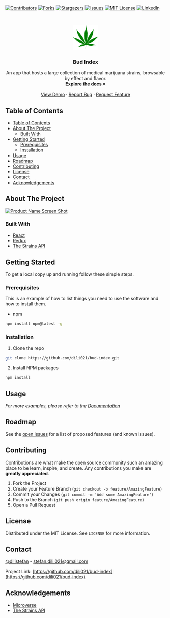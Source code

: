 <!--
*** Thanks for checking out this README Template. If you have a suggestion that would
*** make this better, please fork the repo and create a pull request or simply open
*** an issue with the tag "enhancement".
*** Thanks again! Now go create something AMAZING! :D
***
***
***
*** To avoid retyping too much info. Do a search and replace for the following:
*** dili021, bud-index, dilistefan, stefan.dili.021@gmail.com
-->





<!-- PROJECT SHIELDS -->
<!--
*** I'm using markdown "reference style" links for readability.
*** Reference links are enclosed in brackets [ ] instead of parentheses ( ).
*** See the bottom of this document for the declaration of the reference variables
*** for contributors-url, forks-url, etc. This is an optional, concise syntax you may use.
*** https://www.markdownguide.org/basic-syntax/#reference-style-links
-->
[![Contributors][contributors-shield]][contributors-url]
[![Forks][forks-shield]][forks-url]
[![Stargazers][stars-shield]][stars-url]
[![Issues][issues-shield]][issues-url]
[![MIT License][license-shield]][license-url]
[![LinkedIn][linkedin-shield]][linkedin-url]



<!-- PROJECT LOGO -->
<br />
<p align="center">
  <a href="https://github.com/dili021/bud-index">
    <img src="assets/960px-Cannabis_leaf.png" alt="Logo" width="80" height="80">
  </a>

  <h3 align="center">Bud Index</h3>

  <p align="center">
    An app that hosts a large collection of medical marijuana strains, browsable by effect and flavor.
    <br />
    <a href="https://github.com/dili021/bud-index"><strong>Explore the docs »</strong></a>
    <br />
    <br />
    <a href="https://bud-magazine-dili.herokuapp.com/">View Demo</a>
    ·
    <a href="https://github.com/dili021/bud-index/issues">Report Bug</a>
    ·
    <a href="https://github.com/dili021/bud-index/issues">Request Feature</a>
  </p>
</p>



<!-- TABLE OF CONTENTS -->
## Table of Contents

- [Table of Contents](#table-of-contents)
- [About The Project](#about-the-project)
  - [Built With](#built-with)
- [Getting Started](#getting-started)
  - [Prerequisites](#prerequisites)
  - [Installation](#installation)
- [Usage](#usage)
- [Roadmap](#roadmap)
- [Contributing](#contributing)
- [License](#license)
- [Contact](#contact)
- [Acknowledgements](#acknowledgements)



<!-- ABOUT THE PROJECT -->
## About The Project

[![Product Name Screen Shot][product-screenshot]](https://example.com)


### Built With

* [React](https://reactjs.org)
* [Redux](https://redux.js.org)
* [The Strains API](http://strains.evanbusse.com/)



<!-- GETTING STARTED -->
## Getting Started

To get a local copy up and running follow these simple steps.

### Prerequisites

This is an example of how to list things you need to use the software and how to install them.
* npm
```sh
npm install npm@latest -g
```

### Installation

1. Clone the repo
```sh
git clone https://github.com/dili021/bud-index.git
```
2. Install NPM packages
```sh
npm install
```



<!-- USAGE EXAMPLES -->
## Usage

_For more examples, please refer to the [Documentation](https://example.com)_



<!-- ROADMAP -->
## Roadmap

See the [open issues](https://github.com/dili021/bud-index/issues) for a list of proposed features (and known issues).



<!-- CONTRIBUTING -->
## Contributing

Contributions are what make the open source community such an amazing place to be learn, inspire, and create. Any contributions you make are **greatly appreciated**.

1. Fork the Project
2. Create your Feature Branch (`git checkout -b feature/AmazingFeature`)
3. Commit your Changes (`git commit -m 'Add some AmazingFeature'`)
4. Push to the Branch (`git push origin feature/AmazingFeature`)
5. Open a Pull Request



<!-- LICENSE -->
## License

Distributed under the MIT License. See `LICENSE` for more information.



<!-- CONTACT -->
## Contact

[@dilistefan](https://twitter.com/dilistefan) - stefan.dili.021@gmail.com

Project Link: [https://github.com/dili021/bud-index](https://github.com/dili021/bud-index)



<!-- ACKNOWLEDGEMENTS -->
## Acknowledgements

* [Microverse](https://microverse.org)
* [The Strains API](http://strains.evanbusse.com/)






<!-- MARKDOWN LINKS & IMAGES -->
<!-- https://www.markdownguide.org/basic-syntax/#reference-style-links -->
[contributors-shield]: https://img.shields.io/github/contributors/dili021/repo.svg?style=flat-square
[contributors-url]: https://github.com/dili021/bud-index/graphs/contributors
[forks-shield]: https://img.shields.io/github/forks/dili021/repo.svg?style=flat-square
[forks-url]: https://github.com/dili021/bud-index/network/members
[stars-shield]: https://img.shields.io/github/stars/dili021/repo.svg?style=flat-square
[stars-url]: https://github.com/dili021/bud-index/stargazers
[issues-shield]: https://img.shields.io/github/issues/dili021/repo.svg?style=flat-square
[issues-url]: https://github.com/dili021/bud-index/issues
[license-shield]: https://img.shields.io/github/license/dili021/repo.svg?style=flat-square
[license-url]: https://github.com/dili021/bud-index/blob/master/LICENSE.txt
[linkedin-shield]: https://img.shields.io/badge/-LinkedIn-black.svg?style=flat-square&logo=linkedin&colorB=555
[linkedin-url]: https://linkedin.com/in/dili021
[product-screenshot]: images/screenshot.png

